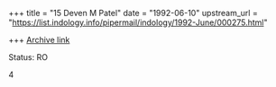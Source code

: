 +++
title = "15 Deven M Patel"
date = "1992-06-10"
upstream_url = "https://list.indology.info/pipermail/indology/1992-June/000275.html"

+++
[Archive link](https://list.indology.info/pipermail/indology/1992-June/000275.html)






Status: RO

4







